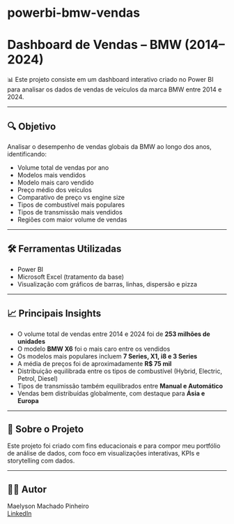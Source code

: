 # powerbi-bmw-vendas

# Dashboard de Vendas – BMW (2014–2024)

📊 Este projeto consiste em um dashboard interativo criado no Power BI para analisar os dados de vendas de veículos da marca BMW entre 2014 e 2024.

---

## 🔍 Objetivo

Analisar o desempenho de vendas globais da BMW ao longo dos anos, identificando:

- Volume total de vendas por ano
- Modelos mais vendidos
- Modelo mais caro vendido
- Preço médio dos veículos
- Comparativo de preço vs engine size
- Tipos de combustível mais populares
- Tipos de transmissão mais vendidos
- Regiões com maior volume de vendas

---

## 🛠️ Ferramentas Utilizadas

- Power BI
- Microsoft Excel (tratamento da base)
- Visualização com gráficos de barras, linhas, dispersão e pizza

---

## 📈 Principais Insights

- O volume total de vendas entre 2014 e 2024 foi de **253 milhões de unidades**
- O modelo **BMW X6** foi o mais caro entre os vendidos
- Os modelos mais populares incluem **7 Series, X1, i8 e 3 Series**
- A média de preços foi de aproximadamente **R$ 75 mil**
- Distribuição equilibrada entre os tipos de combustível (Hybrid, Electric, Petrol, Diesel)
- Tipos de transmissão também equilibrados entre **Manual e Automático**
- Vendas bem distribuídas globalmente, com destaque para **Ásia e Europa**

---

## 🧠 Sobre o Projeto

Este projeto foi criado com fins educacionais e para compor meu portfólio de análise de dados, com foco em visualizações interativas, KPIs e storytelling com dados.

---


## 👨‍💻 Autor

Maelyson Machado Pinheiro  
[LinkedIn](https://www.linkedin.com/in/maelyson-machado-pinheiro-551542211/) 

